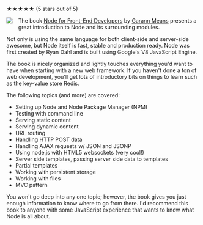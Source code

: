 <p>★★★★★ (<span itemprop="rating">5</span> stars out of 5)</p>

<img src='/static/img/blogpost_132/nodejs.gif' style='float:left; padding-right:15px; padding-bottom:5px;'>

The book [Node for Front-End Developers][1] by [Garann Means][2] presents a great introduction to Node and its surrounding modules.

Not only is using the same language for both client-side and server-side awesome, but Node itself is fast, stable and production ready.
Node was first created by Ryan Dahl and is built using Google's V8 JavaScript Engine.

The book is nicely organized and lightly touches everything you'd want to have when starting with a new web framework.
If you haven't done a ton of web development, you'll get lots of introductory bits on things to learn such as the key-value store Redis.

The following topics (and more) are covered:

  - Setting up Node and Node Package Manager (NPM)
  - Testing with command line
  - Serving static content
  - Serving dynamic content
  - URL routing
  - Handling HTTP POST data
  - Handling AJAX requests w/ JSON and JSONP
  - Using node.js with HTML5 websockets (very cool!)
  - Server side templates, passing server side data to templates
  - Partial templates
  - Working with persistent storage
  - Working with files
  - MVC pattern

You won't go deep into any one topic; however, the book gives you just enough information to know where to go from there.
I'd recommend this book to anyone with some JavaScript experience that wants to know what Node is all about.

[1]: http://shop.oreilly.com/product/0636920023258.do
[2]: http://www.garann.com/dev/
